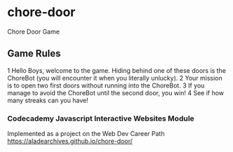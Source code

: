 # chore-door
Chore Door Game 
## Game Rules
1 Hello Boys, welcome to the game. Hiding behind one of these doors is the ChoreBot (you will encounter it when you literally unlucky).
2	Your mission is to open two first doors without running into the ChoreBot.
3	If you manage to avoid the ChoreBot until the second door, you win!
4	See if how many streaks can you have!
### Codecademy Javascript Interactive Websites Module
Implemented as a project on the Web Dev Career Path https://aladearchives.github.io/chore-door/
